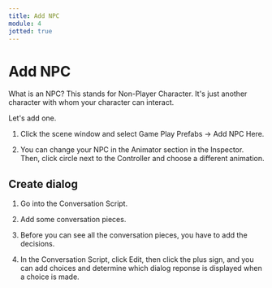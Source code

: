 ```yaml
---
title: Add NPC
module: 4
jotted: true
---
```


# Add NPC

What is an NPC?  This stands for Non-Player Character.   It's just another character with whom your character can interact.

Let's add one.

1. Click the scene window and select Game Play Prefabs -> Add NPC Here.

2. You can change your NPC in the Animator section in the Inspector. Then, click circle next to the Controller and choose a different animation.

## Create dialog

1. Go into the Conversation Script.

2. Add some conversation pieces.

3. Before you can see all the conversation pieces, you have to add the decisions.

4. In the Conversation Script, click Edit, then click the plus sign, and you can add choices and determine which dialog reponse is displayed when a choice is made.